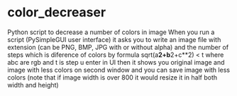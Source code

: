 # color_decreaser
Python script to decrease a number of colors in image
When you run a script (PySimpleGUI user interface) it asks you to write an image file with extension (can be PNG, BMP, JPG with or without alpha) and the number of steps which is diference of colors by formula sqrt(a**2+b**2+c**2) < t where abc are rgb and t is step u enter in UI then it shows you original image and image with less colors on second window and you can save image with less colors (note that if image width is over 800 it would resize it in half both width and height)
